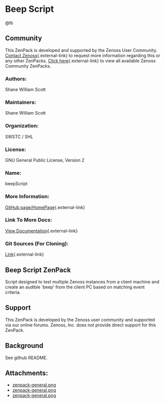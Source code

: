 # Beep Script

@lb[](img/zenpack-zenpack-general.png)

## Community

This ZenPack is developed and supported by the Zenoss User Community.
[Contact Zenoss](https://tryit.zenoss.com/zenpack-contact/){.external-link} to
request more information regarding this or any other ZenPacks. [Click here](https://zenoss.com/product/zenpacks?f%5B0%5D=im_field_zenpack_category:1021){.external-link} to
view all available Zenoss Community ZenPacks.

### Authors:

Shane William Scott

### Maintainers:

Shane William Scott

### Organization:

SWSTC / SHL

### License:

GNU General Public License, Version 2

### Name:

beepScript

### More Information:

[GitHub page/HomePage](https://github.com/Hackman238/beepScript){.external-link}

### Link To More Docs:

[View Documentation](https://github.com/Hackman238/beepScript/blob/master/README.rst){.external-link}

### Git Sources (For Cloning):

[Link](https://github.com/Hackman238/beepScript.git){.external-link}

## Beep Script ZenPack

Script designed to test multiple Zenoss instances from a client machine
and create an audible 'beep' from the client PC based on matching event
criteria.

## Support

This ZenPack is developed by the Zenoss user community and supported via
our online forums. Zenoss, Inc. does not provide direct support for this
ZenPack.

## Background

See github README.

## Attachments:

-   [zenpack-general.png](img/zenpack-zenpack-general.png)
-   [zenpack-general.png](img/zenpack-zenpack-general.png)
-   [zenpack-general.png](img/zenpack-zenpack-general.png)

